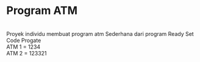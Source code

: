 # Program ATM
<br> Proyek individu membuat program atm Sederhana dari program Ready Set Code Progate
<br> ATM 1 = 1234
<br> ATM 2 = 123321
